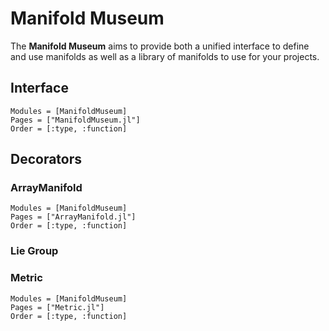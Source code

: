 # Manifold Museum

The __Manifold Museum__ aims to provide both a unified interface to define and
use manifolds as well as a library of manifolds to use for your projects.

## Interface

```@autodocs
Modules = [ManifoldMuseum]
Pages = ["ManifoldMuseum.jl"]
Order = [:type, :function]
```

## Decorators
### ArrayManifold
```@autodocs
Modules = [ManifoldMuseum]
Pages = ["ArrayManifold.jl"]
Order = [:type, :function]
```
### Lie Group

### Metric
```@autodocs
Modules = [ManifoldMuseum]
Pages = ["Metric.jl"]
Order = [:type, :function]
```
